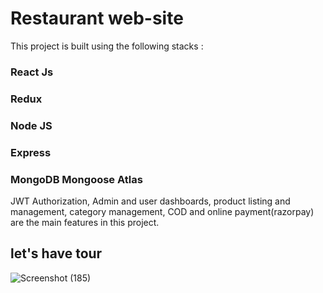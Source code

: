 # Restaurant web-site
This project is built using the following stacks :
 ### React Js
 ### Redux
 ### Node JS
 ### Express
 ### MongoDB Mongoose Atlas
 JWT Authorization, Admin and user dashboards, product listing and management, category management, COD and online payment(razorpay) are the main features in this project.
 
 ## let's have tour
  ![Screenshot (185)](https://user-images.githubusercontent.com/114420318/215268353-851d4576-9577-46b7-bd3c-66fa15d4c6d5.png)

 
